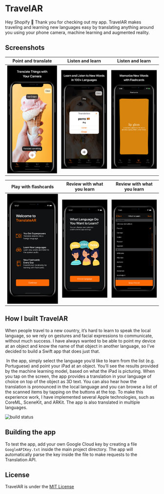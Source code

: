 # TravelAR
Hey Shopify 👋 Thank you for checking out my app. TravelAR makes traveling and learning new languages easy by translating anything around you using your phone camera, machine learning and augmented reality.

## Screenshots
| Point and translate  | Listen and learn | Listen and learn |
| ------------- | ------------- | ------------- |
| ![](/Screenshots/appstore_1.jpg?raw=true)  | ![](/Screenshots/appstore_2.jpg?raw=true) | ![](/Screenshots/appstore_3.jpg?raw=true)  |

| Play with flashcards  | Review with what you learn | Review with what you learn |
| ------------- | ------------- | ------------- |
| ![](/Screenshots/onboarding_1.png?raw=true)  | ![](/Screenshots/onboarding_2.png?raw=true)  | ![](/Screenshots/onboarding_3.png?raw=true)  |

## How I built TravelAR
When people travel to a new country, it’s hard to learn to speak the local language, so we rely on gestures and facial expressions to communicate, without much success. I have always wanted to be able to point my device at an object and know the name of that object in another language, so I’ve decided to build a Swift app that does just that. 

 In the app, simply select the language you’d like to learn from the list (e.g. Portuguese) and point your iPad at an object. You'll see the results provided by the machine learning model, based on what the iPad is picturing. When you tap on the screen, the app provides a translation in your language of choice on top of the object as 3D text. You can also hear how the translation is pronounced in the local language and you can browse a list of the scanned items by tapping on the buttons at the top. To make this experience work, I have implemented several Apple technologies, such as CoreML, SceneKit, and ARKit. The app is also translated in multiple languages.

![build status](https://build.appcenter.ms/v0.1/apps/e0928fc1-253b-4e65-81cd-01e013fd6c0d/branches/master/badge)

## Building the app
To test the app, add your own Google Cloud key by creating a file `GoogleAPIKey.txt` inside the main project directory. The app will automatically parse the key inside the file to make requests to the Translation API.

## License
TravelAR is under the [MIT License](https://github.com/cesaredecal/TravelAR/blob/master/LICENSE.txt)
